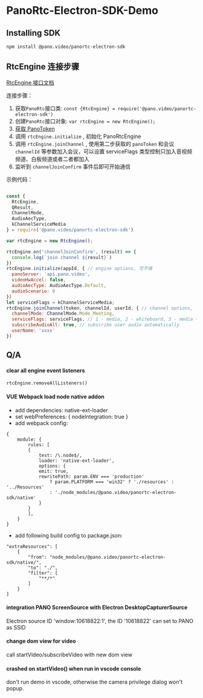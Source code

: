 # PanoRtc-Electron-SDK-Demo

## Installing SDK

`npm install @pano.video/panortc-electron-sdk`

## RtcEngine 连接步骤

[RtcEngine 接口文档](https://developer.pano.video/sdk/websdk/websdk_rtc/)

连接步骤：

1. 获取`PanoRtc`接口类: `const {RtcEngine} = require('@pano.video/panortc-electron-sdk')`
2. 创建`PanoRtc`接口对象: `var rtcEngine = new RtcEngine();`
3. [获取 PanoToken](https://developer.pano.video/restful/generatetoken/)
4. 调用 `rtcEngine.initialize` , 初始化 PanoRtcEngine
5. 调用 `rtcEngine.joinChannel` , 使用第二步获取的 `panoToken` 和会议 `channelId` 等参数加入会议，可以设置 serviceFlags 类型控制只加入音视频频道、白板频道或者二者都加入
6. 监听到 `channelJoinConfirm` 事件后即可开始通信

示例代码：

```javascript

const {
  RtcEngine,
  QResult, 
  ChannelMode,
  AudioAecType,
  kChannelServiceMedia
} = require('@pano.video/panortc-electron-sdk')

var rtcEngine = new RtcEngine();

rtcEngine.on('channelJoinConfirm', (result) => {
  console.log(`join channel ${result}`)
})
rtcEngine.initialize(appId, { // engine options, 可不填
  panoServer: 'api.pano.video', 
  videoHwAccel: false, 
  audioAecType: AudioAecType.Default, 
  audioScenario: 0
})
let serviceFlags = kChannelServiceMedia;
rtcEngine.joinChannel(token, channelId, userId, { // channel options, 可不填
  channelMode: ChannelMode.Mode_Meeting,
  serviceFlags: serviceFlags, // 1 - media, 2 - whiteboard, 3 - media + whiteboard
  subscribeAudioAll: true, // subscribe user audio automatically
  userName: 'xxxx'
})

```

## Q/A
#### clear all engine event listeners
```
rtcEngine.removeAllListeners()
```

#### VUE Webpack load node native addon
- add dependencies: native-ext-loader
- set webPreferences: { nodeIntegration: true }
- add webpack config:
```
{
    module: {
        rules: [
        {
            test: /\.node$/,
            loader: 'native-ext-loader',
            options: {
            emit: true,
            rewritePath: param.ENV === 'production'
                ? param.PLATFORM === 'win32' ? './resources' : '../Resources'
                : './node_modules/@pano.video/panortc-electron-sdk/native'
            }
        }
        ],
    }
}
```
- add following build config to package.json:
```
"extraResources": [
    {
        "from": "node_modules/@pano.video/panortc-electron-sdk/native/",
        "to": "./",
        "filter": [
            "**/*"
        ]
    }
]
```

#### integration PANO ScreenSource with Electron DesktopCapturerSource
Electron source ID 'window:10618822:1', the ID '10618822' can set to PANO as SSID

#### change dom view for video
call startVideo/subscribeVideo with new dom view

#### crashed on startVideo() when run in vscode console
don't run demo in vscode, otherwise the camera privilege dialog won't popup.